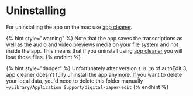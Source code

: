 # Uninstalling

For uninstalling the app on the mac use [app cleaner](https://freemacsoft.net/appcleaner/).

{% hint style="warning" %}
Note that the app saves the transcriptions as well as the audio and video previews media on your file system and not inside the app. This means that if you uninstall using [app cleaner](https://freemacsoft.net/appcleaner/) you will lose those files.
{% endhint %}

{% hint style="danger" %}
Unfortunately after version `1.0.16` of autoEdit 3, app cleaner doesn't fully uninstall the app anymore. If you want to delete your local data, you'd need to delete this folder manually  
`~/Library/Application Support/digital-paper-edit`
{% endhint %}


